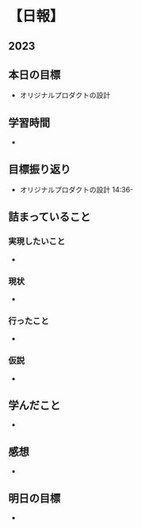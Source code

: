 # 【日報】
## 2023
## 本日の目標
- オリジナルプロダクトの設計

## 学習時間
- 

## 目標振り返り
- オリジナルプロダクトの設計 14:36-


## 詰まっていること
### 実現したいこと 
- 
### 現状
- 
### 行ったこと 
- 
### 仮説
- 

## 学んだこと
- 

## 感想
- 

## 明日の目標
- 


